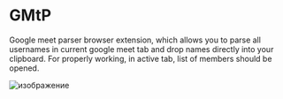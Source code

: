# GMtP
 Google meet parser browser extension, which allows you to parse all usernames in current google meet tab and drop names directly into your clipboard.
 For properly working, in active tab, list of members should be opened.
 
![изображение](https://user-images.githubusercontent.com/71280626/144261610-d02a4edb-2e2b-4fee-aadb-d634dfe0574d.png)
